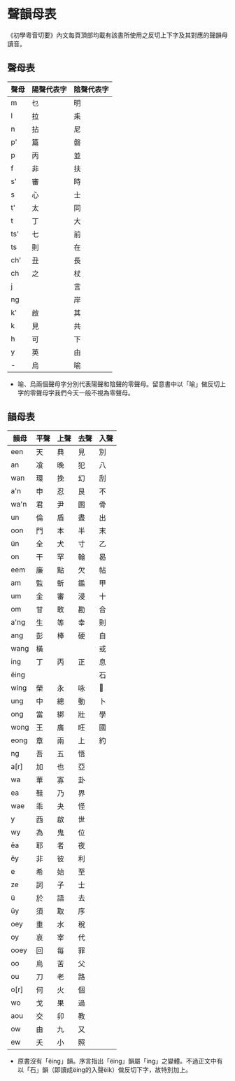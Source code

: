 # 聲韻母表

《初學粵音切要》內文每頁頂部均載有該書所使用之反切上下字及其對應的聲韻母讀音。

## 聲母表

|   聲母   |   陽聲代表字   |   陰聲代表字   |
|----------|----------------|---------------|
|    m     |       乜       |       明       |
|    l     |       拉       |       耒       |
|    n     |       拈       |       尼       |
|    p'    |       篇       |       磐       |
|    p     |       丙       |       並       |
|    f     |       非       |       扶       |
|    s'    |       審       |       時       |
|    s     |       心       |       士       |
|    t'    |       太       |       同       |
|    t     |       丁       |       大       |
|    ts'   |       七       |       前       |
|    ts    |       則       |       在       |
|    ch'   |       丑       |       長       |
|    ch    |       之       |       杖       |
|    j     |                |       言       |
|    ng    |                |       岸       |
|    k'    |       啟       |       其       |
|    k     |       見       |       共       |
|    h     |       可       |       下       |
|    y     |       英       |       由       |
|    -     |       烏       |       喻       |

* 喻、烏兩個聲母字分別代表陽聲和陰聲的零聲母。留意書中以「喻」做反切上字的零聲母字我們今天一般不視為零聲母。

## 韻母表

|   韻母   |   平聲   |   上聲   |   去聲   |   入聲   |
|----------|----------|----------|----------|----------|
|   een   |    天    |    典    |    見    |    別    |
|   an    |    飡    |    晚    |    犯    |    八    |
|   wan   |    環    |    挽    |    幻    |    刮    |
|   a'n   |    申    |    忍    |    艮    |    不    |
|   wa'n  |    君    |    尹    |    圂    |    骨    |
|   un    |    倫    |    盾    |    盡    |    出    |
|   oon   |    門    |    本    |    半    |    末    |
|   ün    |    全    |    犬    |    寸    |    乙    |
|   on    |    干    |    罕    |    翰    |    曷    |
|   eem   |    廉    |    點    |    欠    |    帖    |
|   am    |    監    |    斬    |    鑑    |    甲    |
|   um    |    金    |    審    |    浸    |    十    |
|   om    |    甘    |    敢    |    勘    |    合    |
|   a'ng  |    生    |    等    |    幸    |    則    |
|   ang   |    彭    |    棒    |    硬    |    白    |
|   wang  |    橫    |         |          |    或    |
|   ing   |    丁    |    丙    |    正    |    息    |
|   ëing  |          |         |          |    石    | 
|   wing  |    榮    |    永    |    咏    |    𡭴    |
|   ung   |    中    |    總    |    動    |    卜    |
|   ong   |    當    |    綁    |    壯    |    學    |
|   wong  |    王    |    廣    |    旺    |    國    |
|   eong  |    章    |    兩    |    上    |    約    |
|   ng    |    吾    |    五    |    悟    |        |
|   a[r]  |    加    |    也    |    亞    |        |
|   wa    |    華    |    寡    |    卦    |        |
|   ea    |    鞋    |    乃    |    界    |        |
|   wae   |    乖    |    夬    |    怪    |        |
|   y     |    西    |    啟    |    世    |        |
|   wy    |    為    |    鬼    |    位    |        |
|   ěa    |    耶    |    者    |    夜    |        |
|   ěy    |    非    |    彼    |    利    |        |
|   e     |    希    |    始    |    至    |        |
|   ze    |    詞    |    子    |    士    |        |
|   ü     |    於    |    語    |    去    |        |
|   üy    |    須    |    取    |    序    |        |
|   oey   |    垂    |    水    |    稅    |        |
|   oy    |    哀    |    宰    |    代    |        |
|   ooey  |    回    |    每    |    罪    |        |
|   oo    |    烏    |    苦    |    父    |        |
|   ou    |    刀    |    老    |    路    |        |
|   o[r]  |    何    |    火    |    個    |        |
|   wo    |    戈    |    果    |    過    |        |
|   aou   |    交    |    卯    |    教    |        |
|   ow    |    由    |    九    |    又    |        |
|   ew    |    夭    |    小    |    照    |        |

* 原書沒有「ëing」韻。序言指出「ëing」韻屬「ing」之變體。不過正文中有以「石」韻（即讀成ëing的入聲ëik）做反切下字，故特別加上。
